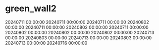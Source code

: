 # green_wall2
20240711 00:00:00
20240711 00:00:00
20240711 00:00:00
20240802 00:00:00
20240711 00:00:00
20240802 00:00:00
20240711 00:00:00
20240802 00:00:00
20240802 00:00:00
20240802 00:00:00
20240713 00:00:00
20240803 00:00:00
20240713 00:00:00
20240803 00:00:00
20240713 00:00:00
20240716 00:00:00